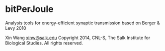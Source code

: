 bitPerJoule
===========

Analysis tools for energy-efficient synaptic transmission based on Berger &amp; Levy 2010

Xin Wang <xinw@salk.edu>
Copyright 2014, CNL-S, The Salk Institute for Biological Studies.  All rights reserved.  
